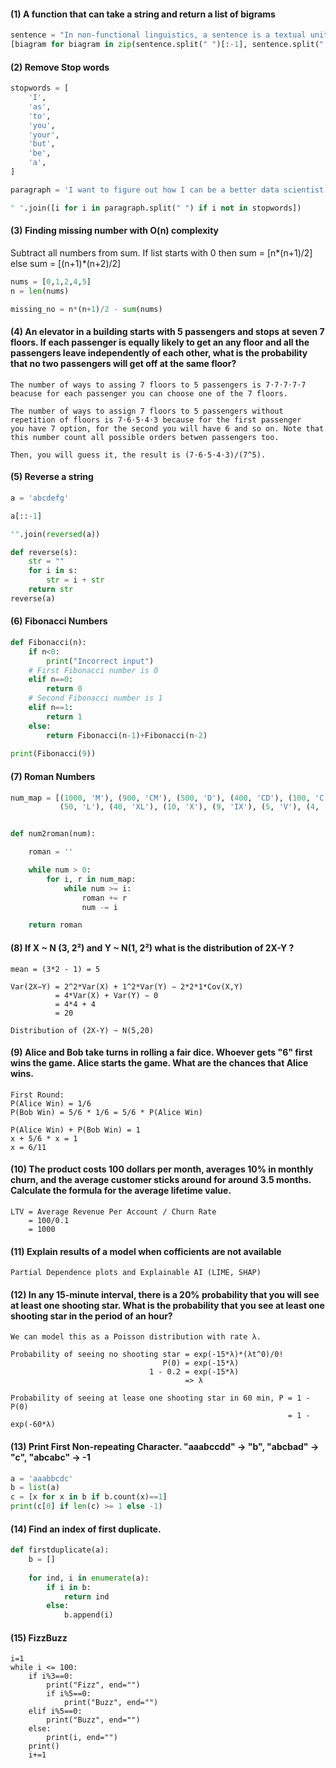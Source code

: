 #### (1) A function that can take a string and return a list of bigrams

```python
sentence = "In non-functional linguistics, a sentence is a textual unit consisting of one or more words that are grammatically linked."
[biagram for biagram in zip(sentence.split(" ")[:-1], sentence.split(" ")[1:])]
```

#### (2) Remove Stop words
```python
stopwords = [
    'I', 
    'as', 
    'to', 
    'you', 
    'your', 
    'but', 
    'be', 
    'a',
]

paragraph = 'I want to figure out how I can be a better data scientist'

" ".join([i for i in paragraph.split(" ") if i not in stopwords])
```

#### (3) Finding missing number with O(n) complexity

Subtract all numbers from sum. If list starts with 0 then sum = [n*(n+1)/2] else sum = [(n+1)*(n+2)/2]
```python
nums = [0,1,2,4,5]
n = len(nums)

missing_no = n*(n+1)/2 - sum(nums)
```

#### (4) An elevator in a building starts with 5 passengers and stops at seven 7 floors. If each passenger is equally likely to get an any floor and all the passengers leave independently of each other, what is the probability that no two passengers will get off at the same floor?

```
The number of ways to assing 7 floors to 5 passengers is 7⋅7⋅7⋅7⋅7 beacuse for each passenger you can choose one of the 7 floors.

The number of ways to assign 7 floors to 5 passengers without repetition of floors is 7⋅6⋅5⋅4⋅3 because for the first passenger
you have 7 option, for the second you will have 6 and so on. Note that this number count all possible orders betwen passengers too.

Then, you will guess it, the result is (7⋅6⋅5⋅4⋅3)/(7^5).
```

#### (5) Reverse a string
```python
a = 'abcdefg'

a[::-1]

"".join(reversed(a))

def reverse(s): 
    str = "" 
    for i in s: 
        str = i + str
    return str
reverse(a)
```

#### (6) Fibonacci Numbers
```python
def Fibonacci(n): 
    if n<0: 
        print("Incorrect input") 
    # First Fibonacci number is 0 
    elif n==0: 
        return 0
    # Second Fibonacci number is 1 
    elif n==1: 
        return 1
    else: 
        return Fibonacci(n-1)+Fibonacci(n-2) 
  
print(Fibonacci(9)) 
```

#### (7) Roman Numbers

```python
num_map = [(1000, 'M'), (900, 'CM'), (500, 'D'), (400, 'CD'), (100, 'C'), (90, 'XC'),
           (50, 'L'), (40, 'XL'), (10, 'X'), (9, 'IX'), (5, 'V'), (4, 'IV'), (1, 'I')]


def num2roman(num):

    roman = ''

    while num > 0:
        for i, r in num_map:
            while num >= i:
                roman += r
                num -= i

    return roman
```

#### (8) If X ~ N (3, 2²) and Y ~ N(1, 2²) what is the distribution of 2X-Y ?
```
mean = (3*2 - 1) = 5

Var(2X−Y) = 2^2*Var(X) + 1^2*Var(Y) − 2*2*1*Cov(X,Y)
          = 4*Var(X) + Var(Y) − 0
          = 4*4 + 4 
          = 20

Distribution of (2X-Y) ~ N(5,20)
```

#### (9) Alice and Bob take turns in rolling a fair dice. Whoever  gets "6" first wins the game. Alice starts the game. What are the chances that Alice wins.
```
First Round:
P(Alice Win) = 1/6
P(Bob Win) = 5/6 * 1/6 = 5/6 * P(Alice Win)

P(Alice Win) + P(Bob Win) = 1
x + 5/6 * x = 1
x = 6/11
```

#### (10) The product costs 100 dollars per month, averages 10% in monthly churn, and the average customer sticks around for around 3.5 months. Calculate the formula for the average lifetime value.
```
LTV = Average Revenue Per Account / Churn Rate 
    = 100/0.1
    = 1000
```

#### (11) Explain results of a model when cofficients are not available

```
Partial Dependence plots and Explainable AI (LIME, SHAP)
```

#### (12) In any 15-minute interval, there is a 20% probability that you will see at least one shooting star. What is the probability that you see at least one shooting star in the period of an hour?

```
We can model this as a Poisson distribution with rate λ.

Probability of seeing no shooting star = exp(-15*λ)*(λt^0)/0!
                                  P(0) = exp(-15*λ) 
                               1 - 0.2 = exp(-15*λ)    
                                       => λ
                                       
Probability of seeing at lease one shooting star in 60 min, P = 1 - P(0)
                                                              = 1 - exp(-60*λ)
```

#### (13) Print First Non-repeating Character. "aaabccdd" -> "b", "abcbad" -> "c", "abcabc" -> -1
```python
a = 'aaabbcdc'
b = list(a)
c = [x for x in b if b.count(x)==1]
print(c[0] if len(c) >= 1 else -1)
```

#### (14) Find an index of first duplicate.
```python
def firstduplicate(a):
    b = []
    
    for ind, i in enumerate(a):
        if i in b:
            return ind
        else:
            b.append(i)
```

#### (15) FizzBuzz
```
i=1
while i <= 100:
    if i%3==0:
        print("Fizz", end="")
        if i%5==0:
            print("Buzz", end="")
    elif i%5==0:
        print("Buzz", end="")
    else:
        print(i, end="")
    print()
    i+=1
```
